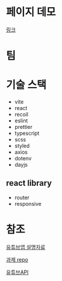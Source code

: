 # 페이지 데모

[링크](https://bejewelled-meringue-fd3712.netlify.app/)

# 팀

# 기술 스택

- vite
- react
- recoil
- eslint
- prettier
- typescript
- scss
- styled
- axios
- dotenv
- dayjs

## react library

- router
- responsive

# 참조

[유튜브앱 설명자료](https://docs.google.com/document/d/1vHlO8lgIo1oXBYiecpE8TbG2tHnr3Hmv25UxK_7a5_g/edit#)

[과제 repo](https://github.com/KDT1-FE/KDT-Youtube)

[유튜브API](https://console.cloud.google.com)
